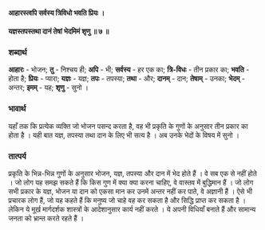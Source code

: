 #### आहारस्त्वपि सर्वस्य त्रिविधो भवति प्रियः ।
#### यज्ञस्तपस्तथा दानं तेषां भेदमिमं शृणु ॥ ७ ॥

### शब्दार्थ

**आहारः** - भोजन; **तु** - निश्चय ही; **अपि** - भी; **सर्वस्य** - हर एक का; **त्रि-विधः** - तीन प्रकार का; **भवति** - होता है; **प्रियः** - प्यारा; **यज्ञः** - यज्ञ; **तपः** - तपस्या; **तथा** - और; **दानम्** - दान; **तेषाम्** - उनका; **भेदम्** - अन्तर; **इमम्** - यह; **शृणु** - सुनो ।

### भावार्थ

यहाँ तक कि प्रत्येक व्यक्ति जो भोजन पसन्द करता है, वह भी प्रकृति के गुणों के अनुसार तीन प्रकार का होता है । यही बात यज्ञ, तपस्या तथा दान के लिए भी सत्य है । अब उनके भेदों के विषय में सुनो ।

### तात्पर्य

प्रकृति के भिन्न-भिन्न गुणों के अनुसार भोजन, यज्ञ, तपस्या और दान में भेद होते हैं । वे सब एक से नहीं होते । जो लोग यह समझ सकते हैं कि किस गुण में क्या क्या करना चाहिए, वे वास्तव में बुद्धिमान हैं । जो लोग सभी प्रकार के यज्ञ, भोजन या दान को एकसा मान कर उनमें अन्तर नहीं कर पाते, वे अज्ञानी हैं । ऐसे भी प्रचारक लोग हैं, जो यह कहते हैं कि मनुष्य जो चाहे वह कर सकता है और सिद्धि प्राप्त कर सकता है । लेकिन ये मूर्ख मार्गदर्शक शास्त्रों के आदेशानुसार कार्य नहीं करते । ये अपनी विधियाँ बनाते हैं और सामान्य जनता को भ्रान्त करते रहते हैं ।